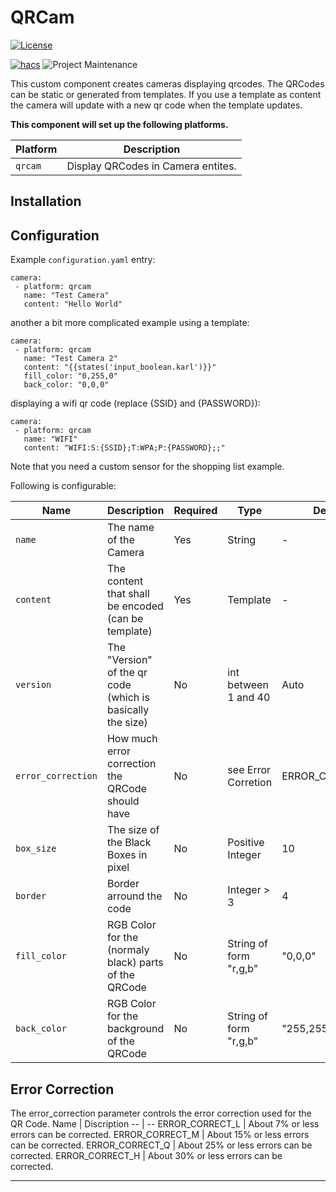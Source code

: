 # QRCam

[![License][license-shield]](LICENSE)

[![hacs][hacsbadge]][hacs]
![Project Maintenance][maintenance-shield]

This custom component creates cameras displaying qrcodes. The QRCodes can be static or generated from templates. 
If you use a template as content the camera will update with a new qr code when the template updates. 

**This component will set up the following platforms.**

Platform | Description
-- | --
`qrcam` | Display QRCodes in Camera entites.

## Installation


## Configuration
 
Example `configuration.yaml` entry:

```
camera:
 - platform: qrcam
   name: "Test Camera"
   content: "Hello World"
```

another a bit more complicated example using a template:

```
camera:
 - platform: qrcam
   name: "Test Camera 2"
   content: "{{states('input_boolean.karl')}}"
   fill_color: "0,255,0"
   back_color: "0,0,0"
```

displaying a wifi qr code (replace {SSID} and {PASSWORD}):

```
camera:
 - platform: qrcam
   name: "WIFI"
   content: "WIFI:S:{SSID};T:WPA;P:{PASSWORD};;"
```

Note that you need a custom sensor for the shopping list example.

Following is configurable:

Name | Description |Required | Type | Default
-- | -- | -- | -- | --
`name` |The name of the Camera| Yes | String | -
`content` | The content that shall be encoded (can be template) | Yes | Template | -
`version` | The "Version" of the qr code (which is basically the size) | No | int between 1 and 40 | Auto
`error_correction` | How much error correction the QRCode should have | No | see Error Corretion | ERROR_CORRECT_M
`box_size` | The size of the Black Boxes in pixel | No | Positive Integer | 10
`border` | Border arround the code | No | Integer > 3 | 4 
`fill_color`| RGB Color for the (normaly black) parts of the QRCode | No | String of form "r,g,b" | "0,0,0"
`back_color`| RGB Color for the background of the QRCode | No | String of form "r,g,b" | "255,255,255"

## Error Correction
The error_correction parameter controls the error correction used for the QR Code.
Name | Discription
-- | --
ERROR_CORRECT_L | About 7% or less errors can be corrected.
ERROR_CORRECT_M | About 15% or less errors can be corrected.
ERROR_CORRECT_Q | About 25% or less errors can be corrected.
ERROR_CORRECT_H | About 30% or less errors can be corrected. 
***

[commits]: https://github.com/Hypercookie/hass-qrcam/commits/master
[hacs]: https://github.com/custom-components/hacs
[hacsbadge]: https://img.shields.io/badge/HACS-Custom-orange.svg?style=for-the-badge
[discord-shield]: https://img.shields.io/discord/330944238910963714.svg?style=for-the-badge
[license-shield]: https://img.shields.io/github/license/custom-components/blueprint.svg?style=for-the-badge
[maintenance-shield]: https://img.shields.io/badge/maintainer-%20%40Hypercookie-blue.svg?style=for-the-badge
